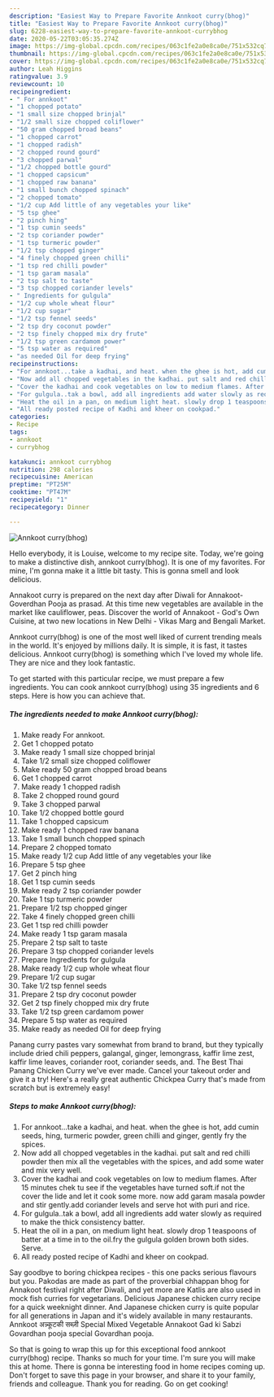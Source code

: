 ```yaml
---
description: "Easiest Way to Prepare Favorite Annkoot curry(bhog)"
title: "Easiest Way to Prepare Favorite Annkoot curry(bhog)"
slug: 6228-easiest-way-to-prepare-favorite-annkoot-currybhog
date: 2020-05-22T03:05:35.274Z
image: https://img-global.cpcdn.com/recipes/063c1fe2a0e8ca0e/751x532cq70/annkoot-currybhog-recipe-main-photo.jpg
thumbnail: https://img-global.cpcdn.com/recipes/063c1fe2a0e8ca0e/751x532cq70/annkoot-currybhog-recipe-main-photo.jpg
cover: https://img-global.cpcdn.com/recipes/063c1fe2a0e8ca0e/751x532cq70/annkoot-currybhog-recipe-main-photo.jpg
author: Leah Higgins
ratingvalue: 3.9
reviewcount: 10
recipeingredient:
- " For annkoot"
- "1 chopped potato"
- "1 small size chopped brinjal"
- "1/2 small size chopped coliflower"
- "50 gram chopped broad beans"
- "1 chopped carrot"
- "1 chopped radish"
- "2 chopped round gourd"
- "3 chopped parwal"
- "1/2 chopped bottle gourd"
- "1 chopped capsicum"
- "1 chopped raw banana"
- "1 small bunch chopped spinach"
- "2 chopped tomato"
- "1/2 cup Add little of any vegetables your like"
- "5 tsp ghee"
- "2 pinch hing"
- "1 tsp cumin seeds"
- "2 tsp coriander powder"
- "1 tsp turmeric powder"
- "1/2 tsp chopped ginger"
- "4 finely chopped green chilli"
- "1 tsp red chilli powder"
- "1 tsp garam masala"
- "2 tsp salt to taste"
- "3 tsp chopped coriander levels"
- " Ingredients for gulgula"
- "1/2 cup whole wheat flour"
- "1/2 cup sugar"
- "1/2 tsp fennel seeds"
- "2 tsp dry coconut powder"
- "2 tsp finely chopped mix dry frute"
- "1/2 tsp green cardamom power"
- "5 tsp water as required"
- "as needed Oil for deep frying"
recipeinstructions:
- "For annkoot...take a kadhai, and heat. when the ghee is hot, add cumin seeds, hing, turmeric powder, green chilli and ginger, gently fry the spices."
- "Now add all chopped vegetables in the kadhai. put salt and red chilli powder then mix all the vegetables with the spices, and add some water and mix very well."
- "Cover the kadhai and cook vegetables on low to medium flames. After 15 minutes chek tu see if the vegetables have turned soft.if not the cover the lide and let it cook some more. now add garam masala powder and stir gently.add coriander levels and serve hot with puri and rice."
- "For gulgula..tak a bowl, add all ingredients add water slowly as required to make the thick consistency batter."
- "Heat the oil in a pan, on medium light heat. slowly drop 1 teaspoons of batter at a time in to the oil.fry the gulgula golden brown both sides. Serve."
- "All ready posted recipe of Kadhi and kheer on cookpad."
categories:
- Recipe
tags:
- annkoot
- currybhog

katakunci: annkoot currybhog 
nutrition: 298 calories
recipecuisine: American
preptime: "PT25M"
cooktime: "PT47M"
recipeyield: "1"
recipecategory: Dinner

---
```



![Annkoot curry(bhog)](https://img-global.cpcdn.com/recipes/063c1fe2a0e8ca0e/751x532cq70/annkoot-currybhog-recipe-main-photo.jpg)

Hello everybody, it is Louise, welcome to my recipe site. Today, we're going to make a distinctive dish, annkoot curry(bhog). It is one of my favorites. For mine, I'm gonna make it a little bit tasty. This is gonna smell and look delicious.

Annakoot curry is prepared on the next day after Diwali for Annakoot-Goverdhan Pooja as prasad. At this time new vegetables are available in the market like cauliflower, peas. Discover the world of Annakoot - God&#39;s Own Cuisine, at two new locations in New Delhi - Vikas Marg and Bengali Market.

Annkoot curry(bhog) is one of the most well liked of current trending meals in the world. It's enjoyed by millions daily. It is simple, it is fast, it tastes delicious. Annkoot curry(bhog) is something which I've loved my whole life. They are nice and they look fantastic.


To get started with this particular recipe, we must prepare a few ingredients. You can cook annkoot curry(bhog) using 35 ingredients and 6 steps. Here is how you can achieve that.

<!--inarticleads1-->

##### The ingredients needed to make Annkoot curry(bhog):

1. Make ready  For annkoot.
1. Get 1 chopped potato
1. Make ready 1 small size chopped brinjal
1. Take 1/2 small size chopped coliflower
1. Make ready 50 gram chopped broad beans
1. Get 1 chopped carrot
1. Make ready 1 chopped radish
1. Take 2 chopped round gourd
1. Take 3 chopped parwal
1. Take 1/2 chopped bottle gourd
1. Take 1 chopped capsicum
1. Make ready 1 chopped raw banana
1. Take 1 small bunch chopped spinach
1. Prepare 2 chopped tomato
1. Make ready 1/2 cup Add little of any vegetables your like
1. Prepare 5 tsp ghee
1. Get 2 pinch hing
1. Get 1 tsp cumin seeds
1. Make ready 2 tsp coriander powder
1. Take 1 tsp turmeric powder
1. Prepare 1/2 tsp chopped ginger
1. Take 4 finely chopped green chilli
1. Get 1 tsp red chilli powder
1. Make ready 1 tsp garam masala
1. Prepare 2 tsp salt to taste
1. Prepare 3 tsp chopped coriander levels
1. Prepare  Ingredients for gulgula
1. Make ready 1/2 cup whole wheat flour
1. Prepare 1/2 cup sugar
1. Take 1/2 tsp fennel seeds
1. Prepare 2 tsp dry coconut powder
1. Get 2 tsp finely chopped mix dry frute
1. Take 1/2 tsp green cardamom power
1. Prepare 5 tsp water as required
1. Make ready as needed Oil for deep frying


Panang curry pastes vary somewhat from brand to brand, but they typically include dried chili peppers, galangal, ginger, lemongrass, kaffir lime zest, kaffir lime leaves, coriander root, coriander seeds, and. The Best Thai Panang Chicken Curry we&#39;ve ever made. Cancel your takeout order and give it a try! Here&#39;s a really great authentic Chickpea Curry that&#39;s made from scratch but is extremely easy! 

<!--inarticleads2-->

##### Steps to make Annkoot curry(bhog):

1. For annkoot...take a kadhai, and heat. when the ghee is hot, add cumin seeds, hing, turmeric powder, green chilli and ginger, gently fry the spices.
1. Now add all chopped vegetables in the kadhai. put salt and red chilli powder then mix all the vegetables with the spices, and add some water and mix very well.
1. Cover the kadhai and cook vegetables on low to medium flames. After 15 minutes chek tu see if the vegetables have turned soft.if not the cover the lide and let it cook some more. now add garam masala powder and stir gently.add coriander levels and serve hot with puri and rice.
1. For gulgula..tak a bowl, add all ingredients add water slowly as required to make the thick consistency batter.
1. Heat the oil in a pan, on medium light heat. slowly drop 1 teaspoons of batter at a time in to the oil.fry the gulgula golden brown both sides. Serve.
1. All ready posted recipe of Kadhi and kheer on cookpad.


Say goodbye to boring chickpea recipes - this one packs serious flavours but you. Pakodas are made as part of the proverbial chhappan bhog for Annakoot festival right after Diwali, and yet more are Katlis are also used in mock fish curries for vegetarians. Delicious Japanese chicken curry recipe for a quick weeknight dinner. And Japanese chicken curry is quite popular for all generations in Japan and it&#39;s widely available in many restaurants. Annkoot अन्न्कूटकी सब्ज़ी Special Mixed Vegetable Annakoot Gad ki Sabzi Govardhan pooja special Govardhan pooja. 

So that is going to wrap this up for this exceptional food annkoot curry(bhog) recipe. Thanks so much for your time. I'm sure you will make this at home. There is gonna be interesting food in home recipes coming up. Don't forget to save this page in your browser, and share it to your family, friends and colleague. Thank you for reading. Go on get cooking!
